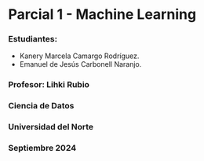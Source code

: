 # Parcial 1 - Machine Learning

### Estudiantes:

- Kanery Marcela Camargo Rodríguez.
- Emanuel de Jesús Carbonell Naranjo.

### Profesor: Lihki Rubio 

### Ciencia de Datos

### Universidad del Norte

### Septiembre 2024
